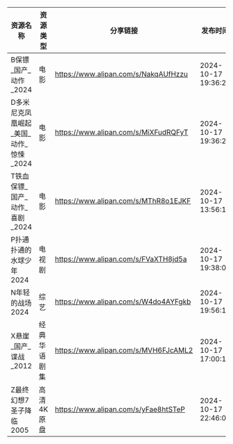 | 资源名称                    | 资源类型   | 分享链接                                 | 发布时间                |
| ----------------------- | ------ | ------------------------------------ | ------------------- |
| B保镖_国产_动作_2024          | 电影     | https://www.alipan.com/s/NakqAUfHzzu | 2024-10-17 19:36:27 |
| D多米尼克凤凰崛起_美国_动作_惊悚_2024 | 电影     | https://www.alipan.com/s/MiXFudRQFyT | 2024-10-17 19:36:24 |
| T铁血保镖_国产_动作_喜剧_2024     | 电影     | https://www.alipan.com/s/MThR8o1EJKF | 2024-10-17 13:56:11 |
| P扑通扑通的水球少年2024          | 电视剧    | https://www.alipan.com/s/FVaXTH8jd5a | 2024-10-17 19:38:09 |
| N年轻的战场2024              | 综艺     | https://www.alipan.com/s/W4do4AYFgkb | 2024-10-17 19:56:12 |
| X悬崖_国产_谍战_2012          | 经典华语剧集 | https://www.alipan.com/s/MVH6FJcAML2 | 2024-10-17 17:00:16 |
| Z最终幻想7圣子降临2005          | 高清4K原盘 | https://www.alipan.com/s/yFae8htSTeP | 2024-10-17 22:46:08 |
